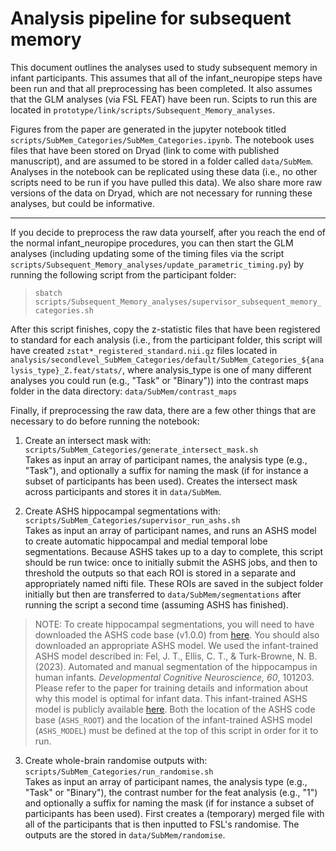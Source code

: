 # Analysis pipeline for subsequent memory

This document outlines the analyses used to study subsequent memory in infant participants. This assumes that all of the infant_neuropipe steps have been run and that all preprocessing has been completed. It also assumes that the GLM analyses (via FSL FEAT) have been run. Scipts to run this are located in `prototype/link/scripts/Subsequent_Memory_analyses`. 

Figures from the paper are generated in the jupyter notebook titled `scripts/SubMem_Categories/SubMem_Categories.ipynb`. The notebook uses files that have been stored on Dryad (link to come with published manuscript), and are assumed to be stored in a folder called `data/SubMem`. Analyses in the notebook can be replicated using these data (i.e., no other scripts need to be run if you have pulled this data). We also share more raw versions of the data on Dryad, which are not necessary for running these analyses, but could be informative. 
________________________________

If you decide to preprocess the raw data yourself, after you reach the end of the normal infant\_neuropipe procedures, you can then start the GLM analyses (including updating some of the timing files via the script `scripts/Subsequent_Memory_analyses/update_parametric_timing.py`) by running the following script from the participant folder:           
> `sbatch scripts/Subsequent_Memory_analyses/supervisor_subsequent_memory_categories.sh`

After this script finishes, copy the z-statistic files that have been registered to standard for each analysis (i.e., from the participant folder, this script will have created `zstat*_registered_standard.nii.gz` files located in `analysis/secondlevel_SubMem_Categories/default/SubMem_Categories_${analysis_type}_Z.feat/stats/`, where analysis_type is one of many different analyses you could run (e.g., "Task" or "Binary")) into the contrast maps folder in the data directory: `data/SubMem/contrast_maps`

Finally, if preprocessing the raw data, there are a few other things that are necessary to do before running the notebook:

1. Create an intersect mask with: `scripts/SubMem_Categories/generate_intersect_mask.sh`           
Takes as input an array of participant names, the analysis type (e.g., "Task"), and optionally a suffix for naming the mask (if for instance a subset of participants has been used). Creates the intersect mask across participants and stores it in `data/SubMem`.

2. Create ASHS hippocampal segmentations with: `scripts/SubMem_Categories/supervisor_run_ashs.sh`             
Takes as input an array of participant names, and runs an ASHS model to create automatic hippocampal and medial temporal lobe segmentations. Because ASHS takes up to a day to complete, this script should be run twice: once to initially submit the ASHS jobs, and then to threshold the outputs so that each ROI is stored in a separate and appropriately named nifti file. These ROIs are saved in the subject folder initially but then are transferred to `data/SubMem/segmentations` after running the script a second time (assuming ASHS has finished).

> NOTE: To create hippocampal segmentations, you will need to have downloaded the ASHS code base (v1.0.0) from [here](https://www.nitrc.org/projects/ashs/). You should also downloaded an appropriate ASHS model. We used the infant-trained ASHS model described in: Fel, J. T., Ellis, C. T., & Turk-Browne, N. B. (2023). Automated and manual segmentation of the hippocampus in human infants. *Developmental Cognitive Neuroscience, 60*, 101203. Please refer to the paper for training details and information about why this model is optimal for infant data. This infant-trained ASHS model is publicly available [here](https://datadryad.org/stash/dataset/doi:10.5061/dryad.05qfttf6z). Both the location of the ASHS code base (`ASHS_ROOT`) and the location of the infant-trained ASHS model (`ASHS_MODEL`) must be defined at the top of this script in order for it to run.

3. Create whole-brain randomise outputs with: `scripts/SubMem_Categories/run_randomise.sh`             
Takes as input an array of participant names, the analysis type (e.g., "Task" or "Binary"), the contrast number for the feat analysis (e.g., "1") and  optionally a suffix for naming the mask (if for instance a subset of participants has been used). First creates a (temporary) merged file with all of the participants that is then inputted to FSL's randomise. The outputs are the stored in `data/SubMem/randomise`.

